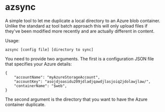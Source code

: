 azsync
======

A simple tool to let me duplicate a local directory to an Azure blob container. Unlike the standard az tool batch approach this will only upload files if they've been modified more recently and are actually different in content.

Usage:

```azsync [config file] [directory to sync]```

You need to provide two arguments. The first is a configuration JSON file that specifies your Azure details:

```
{
    "accountName": "myAzureStorageAccount",
    "accountKey": "asojdjoasidu209jdladjqawdjlasjoiq2jdolawjlaw/",
    "containerName": "$web",
}
```

The second argument is the directory that you want to have the Azure container duplicate.